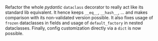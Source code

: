 Refactor the whole _pydantic_ `dataclass` decorator to really act like its standard lib equivalent.
It hence keeps `__eq__`, `__hash__`, ... and makes comparison with its non-validated version possible.
It also fixes usage of `frozen` dataclasses in fields and usage of `default_factory` in nested dataclasses.
Finally, config customization directly via a `dict` is now possible.
